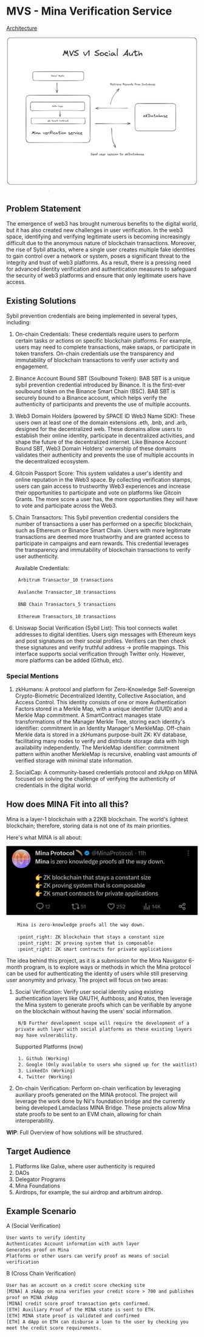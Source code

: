 # MVS - Mina Verification Service

[Architecture](https://drive.google.com/file/d/1IgLllNTEV-UxBAejl7jXQQbpsn2S2fcM/view?usp=drivesdk)

![Arc](../assets/images/Mina%20Navigator.png)

## Problem Statement

The emergence of web3 has brought numerous benefits to the digital world, but it has also created new challenges in user verification. In the web3 space, identifying and verifying legitimate users is becoming increasingly difficult due to the anonymous nature of blockchain transactions. Moreover, the rise of Sybil attacks, where a single user creates multiple fake identities to gain control over a network or system, poses a significant threat to the integrity and trust of web3 platforms. As a result, there is a pressing need for advanced identity verification and authentication measures to safeguard the security of web3 platforms and ensure that only legitimate users have access.

## Existing Solutions

Sybil prevention credentials are being implemented in several types, including:

1. On-chain Credentials: These credentials require users to perform certain tasks or actions on specific blockchain platforms. For example, users may need to complete transactions, make swaps, or participate in token transfers. On-chain credentials use the transparency and immutability of blockchain transactions to verify user activity and engagement.

2. Binance Account Bound SBT (Soulbound Token): BAB SBT is a unique sybil prevention credential introduced by Binance. It is the first-ever soulbound token on the Binance Smart Chain (BSC). BAB SBT is securely bound to a Binance account, which helps verify the authenticity of participants and prevents the use of multiple accounts.

3. Web3 Domain Holders (powered by SPACE ID Web3 Name SDK): These users own at least one of the domain extensions .eth, .bnb, and .arb, designed for the decentralized web. These domains allow users to establish their online identity, participate in decentralized activities, and shape the future of the decentralized internet. Like Binance Account Bound SBT, Web3 Domain Holders' ownership of these domains validates their authenticity and prevents the use of multiple accounts in the decentralized ecosystem.

4. Gitcoin Passport Score: This system validates a user's identity and online reputation in the Web3 space. By collecting verification stamps, users can gain access to trustworthy Web3 experiences and increase their opportunities to participate and vote on platforms like Gitcoin Grants. The more score a user has, the more opportunities they will have to vote and participate across the Web3.

5. Chain Transactors: This Sybil prevention credential considers the number of transactions a user has performed on a specific blockchain, such as Ethereum or Binance Smart Chain. Users with more legitimate transactions are deemed more trustworthy and are granted access to participate in campaigns and earn rewards. This credential leverages the transparency and immutability of blockchain transactions to verify user authenticity.

    Available Credentials:

        Arbitrum Transactor_10 transactions

        Avalanche Transactor_10 transactions

        BNB Chain Transactors_5 transactions

        Ethereum Transactors_10 transactions

6. Uniswap Social Verification (Sybil List): This tool connects wallet addresses to digital identities. Users sign messages with Ethereum keys and post signatures on their social profiles. Verifiers can then check these signatures and verify truthful address -> profile mappings. This interface supports social verification through Twitter only. However, more platforms can be added (Github, etc).

### Special Mentions

1. zkHumans: A protocol and platform for Zero-Knowledge Self-Sovereign Crypto-Biometric Decentralized Identity, Collective Association, and Access Control. This identity consists of one or more Authentication Factors stored in a Merkle Map, with a unique identifier (UUID) and a Merkle Map commitment. A SmartContract manages state transformations of the Manager Merkle Tree, storing each identity's identifier: commitment in an Identity Manager's MerkleMap. Off-chain Merkle data is stored in a zkHumans purpose-built ZK: KV database, facilitating many nodes to verify and distribute storage data with high availability independently. The MerkleMap identifier: commitment pattern within another MerkleMap is recursive, enabling vast amounts of verified storage with minimal state information.

2. SocialCap: A community-based credentials protocol and zkApp on MINA focused on solving the challenge of verifying the authenticity of credentials in the digital world.

## How does MINA Fit into all this?

Mina is a layer-1 blockchain with a 22KB blockchain. The world's lightest blockchain; therefore, storing data is not one of its main priorities.

Here's what MINA is all about:

![min](assets/images/mina.jpeg)

        Mina is zero-knowledge proofs all the way down.

        :point_right: ZK blockchain that stays a constant size
        :point_right: ZK proving system that is composable
        :point_right: ZK smart contracts for private applications

The idea behind this project, as it is a submission for the Mina Navigator 6-month program, is to explore ways or methods in which the Mina protocol can be used for authenticating the identity of users while still preserving user anonymity and privacy. The project will focus on two areas:

1. Social Verification: Verify user social identity using existing authentication layers like OAUTH, Authboss, and Kratos, then leverage the Mina system to generate proofs which can be verifiable by anyone on the blockchain without having the users' social information.

        N/B Further development scope will require the development of a private auth layer with social platforms as these existing layers may have vulnerability.

    Supported Platforms (now)

        1. Github (Working)
        2. Google (Only available to users who signed up for the waitlist)
        3. LinkedIn (Working)
        4. Twitter (Working)

2. On-chain Verification: Perform on-chain verification by leveraging auxiliary proofs generated on the MINA protocol. The project will leverage the work done by Nil's foundation bridge and the currently being developed Lamdaclass MINA Bridge. These projects allow Mina state proofs to be sent to an EVM chain, allowing for chain interoperability.

**WIP**: Full Overview of how solutions will be structured.

## Target Audience

1. Platforms like Galxe, where user authenticity is required
2. DAOs
3. Delegator Programs
4. Mina Foundations
5. Airdrops, for example, the sui airdrop and arbitrum airdrop.

## Example Scenario

A (Social Verification)

    User wants to verify identity
    Authenticates Account information with auth layer
    Generates proof on Mina
    Platforms or other users can verify proof as means of social verification

B (Cross Chain Verification)

    User has an account on a credit score checking site
    [MINA] A zkApp on mina verifies your credit score > 700 and publishes proof on MINA zkApp
    [MINA] credit score proof transaction gets confirmed.
    [ETH] Auxiliary Proof of the MINA state is sent to ETH.
    [ETH] MINA state proof is validated and confirmed
    [ETH] A dApp on ETH can disburse a loan to the user by checking you meet the credit score requirements.
